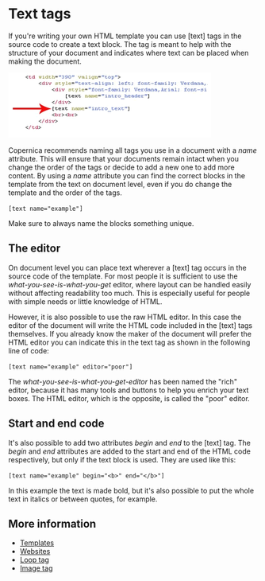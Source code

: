 # Text tags

If you're writing your own HTML template you can use [text] tags in the 
source code to create a text block. The tag is meant to help with the 
structure of your document and indicates where text can be placed when making the document.

![](../images/textblockcode.png)

Copernica recommends naming all tags you use in a document with a *name* 
attribute. This will ensure that your documents remain intact when you 
change the order of the tags or decide to add a new one to add more content. 
By using a *name* attribute you can find the correct blocks in the template 
from the text on document level, even if you do change the template and 
the order of the tags.

`[text name="example"]`

Make sure to always name the blocks something unique. 

## The editor

On document level you can place text wherever a [text] tag occurs in the 
source code of the template. For most people it is sufficient to use 
the *what-you-see-is-what-you-get* editor, where layout can be handled 
easily without affecting readability too much. This is especially useful 
for people with simple needs or little knowledge of HTML.

However, it is also possible to use the raw HTML editor. In this case the 
editor of the document will write the HTML code included in the [text] tags 
themselves. If you already know the maker of the document will prefer the 
HTML editor you can indicate this in the text tag as shown in the following 
line of code:

`[text name="example" editor="poor"]`

The *what-you-see-is-what-you-get-editor* has been named the "rich" editor, 
because it has many tools and buttons to help you enrich your text boxes. 
The HTML editor, which is the opposite, is called the "poor" editor.

## Start and end code

It's also possible to add two attributes *begin* and *end* to the [text] 
tag. The *begin* and *end* attributes are added to the start and end of 
the HTML code respectively, but only if the text block is used. They 
are used like this:

`[text name="example" begin="<b>" end="</b>"]`

In this example the text is made bold, but it's also possible to put the 
whole text in italics or between quotes, for example.

## More information

* [Templates](./templates)
* [Websites](./websites)
* [Loop tag](./loop-tag)
* [Image tag](./image-tag)
